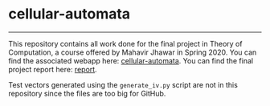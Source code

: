 # cellular-automata
---
This repository contains all work done for the final project in Theory of Computation, a course offered by Mahavir Jhawar in Spring 2020. 
You can find the associated webapp here: [cellular-automata](https://share.streamlit.io/shw3ta/cellular-automata/main/webapp/Automata.py).
You can find the final project report here: [report](https://github.com/shw3ta/cellular-automata/blob/main/documents/CS_2349___Theory_of_Computation__Final_Report.pdf).

Test vectors generated using the `generate_iv.py` script are not in this repository since the files are too big for GitHub.

